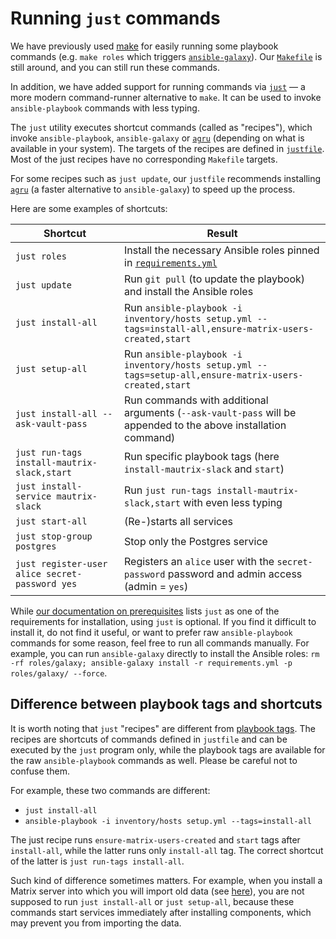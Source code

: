 # Running `just` commands

We have previously used [make](https://www.gnu.org/software/make/) for easily running some playbook commands (e.g. `make roles` which triggers [`ansible-galaxy`](https://docs.ansible.com/ansible/latest/cli/ansible-galaxy.html)). Our [`Makefile`](../Makefile) is still around, and you can still run these commands.

In addition, we have added support for running commands via [`just`](https://github.com/casey/just) — a more modern command-runner alternative to `make`. It can be used to invoke `ansible-playbook` commands with less typing.

The `just` utility executes shortcut commands (called as "recipes"), which invoke `ansible-playbook`, `ansible-galaxy` or [`agru`](https://github.com/etkecc/agru) (depending on what is available in your system). The targets of the recipes are defined in [`justfile`](../justfile). Most of the just recipes have no corresponding `Makefile` targets.

For some recipes such as `just update`, our `justfile` recommends installing [`agru`](https://github.com/etkecc/agru) (a faster alternative to `ansible-galaxy`) to speed up the process.

Here are some examples of shortcuts:

| Shortcut                                       | Result                                                                                                         |
|------------------------------------------------|----------------------------------------------------------------------------------------------------------------|
| `just roles`                                   | Install the necessary Ansible roles pinned in [`requirements.yml`](../requirements.yml)                        |
| `just update`                                  | Run `git pull` (to update the playbook) and install the Ansible roles                                          |
| `just install-all`                             | Run `ansible-playbook -i inventory/hosts setup.yml --tags=install-all,ensure-matrix-users-created,start`       |
| `just setup-all`                               | Run `ansible-playbook -i inventory/hosts setup.yml --tags=setup-all,ensure-matrix-users-created,start`         |
| `just install-all --ask-vault-pass`            | Run commands with additional arguments (`--ask-vault-pass` will be appended to the above installation command) |
| `just run-tags install-mautrix-slack,start`    | Run specific playbook tags (here `install-mautrix-slack` and `start`)                                          |
| `just install-service mautrix-slack`           | Run `just run-tags install-mautrix-slack,start` with even less typing                                          |
| `just start-all`                               | (Re-)starts all services                                                                                       |
| `just stop-group postgres`                     | Stop only the Postgres service                                                                                 |
| `just register-user alice secret-password yes` | Registers an `alice` user with the `secret-password` password and admin access (admin = `yes`)                 |

While [our documentation on prerequisites](prerequisites.md) lists `just` as one of the requirements for installation, using `just` is optional. If you find it difficult to install it, do not find it useful, or want to prefer raw `ansible-playbook` commands for some reason, feel free to run all commands manually. For example, you can run `ansible-galaxy` directly to install the Ansible roles: `rm -rf roles/galaxy; ansible-galaxy install -r requirements.yml -p roles/galaxy/ --force`.

## Difference between playbook tags and shortcuts

It is worth noting that `just` "recipes" are different from [playbook tags](playbook-tags.md). The recipes are shortcuts of commands defined in `justfile` and can be executed by the `just` program only, while the playbook tags are available for the raw `ansible-playbook` commands as well. Please be careful not to confuse them.

For example, these two commands are different:
- `just install-all`
- `ansible-playbook -i inventory/hosts setup.yml --tags=install-all`

The just recipe runs `ensure-matrix-users-created` and `start` tags after `install-all`, while the latter runs only `install-all` tag. The correct shortcut of the latter is `just run-tags install-all`.

Such kind of difference sometimes matters. For example, when you install a Matrix server into which you will import old data (see [here](installing.md#installing-a-server-into-which-youll-import-old-data)), you are not supposed to run `just install-all` or `just setup-all`, because these commands start services immediately after installing components, which may prevent you from importing the data.
